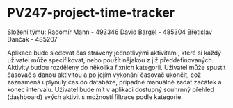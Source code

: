 # PV247-project-time-tracker

Složení týmu:
Radomír Mann - 493346
David Bargel - 485304 
Břetislav Dančák - 485207

Aplikace bude sledovat čas strávený jednotlivými aktivitami, které si každý uživatel může specifikovat, nebo použít nějakou z již předdefinovaných. Aktivity budou rozděleny do několika fixních kategorii. Uživatel může spustit časovač s danou aktivitou a po jejím vykonání časovač ukončit, což zaznamená uplynulý čas do databáze, případně manuálně zadat začátek a konec intervalu. Uživatel bude mít v aplikaci dostupný souhrnný přehled (dashboard) svých aktivit s možností filtrace podle kategorie.
